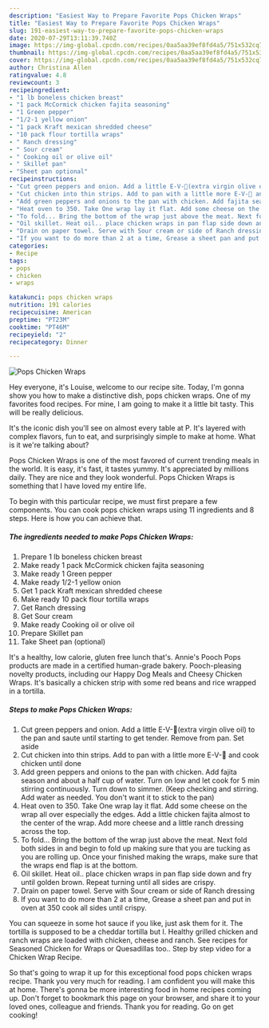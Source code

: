 ```yaml
---
description: "Easiest Way to Prepare Favorite Pops Chicken Wraps"
title: "Easiest Way to Prepare Favorite Pops Chicken Wraps"
slug: 191-easiest-way-to-prepare-favorite-pops-chicken-wraps
date: 2020-07-29T13:11:39.740Z
image: https://img-global.cpcdn.com/recipes/0aa5aa39ef8fd4a5/751x532cq70/pops-chicken-wraps-recipe-main-photo.jpg
thumbnail: https://img-global.cpcdn.com/recipes/0aa5aa39ef8fd4a5/751x532cq70/pops-chicken-wraps-recipe-main-photo.jpg
cover: https://img-global.cpcdn.com/recipes/0aa5aa39ef8fd4a5/751x532cq70/pops-chicken-wraps-recipe-main-photo.jpg
author: Christina Allen
ratingvalue: 4.8
reviewcount: 3
recipeingredient:
- "1 lb boneless chicken breast"
- "1 pack McCormick chicken fajita seasoning"
- "1 Green pepper"
- "1/2-1 yellow onion"
- "1 pack Kraft mexican shredded cheese"
- "10 pack flour tortilla wraps"
- " Ranch dressing"
- " Sour cream"
- " Cooking oil or olive oil"
- " Skillet pan"
- "Sheet pan optional"
recipeinstructions:
- "Cut green peppers and onion. Add a little E-V-👀(extra virgin olive oil) to the pan and saute until starting to get tender. Remove from pan. Set aside"
- "Cut chicken into thin strips. Add to pan with a little more E-V-👀 and cook chicken until done"
- "Add green peppers and onions to the pan with chicken. Add fajita season and about a half cup of water. Turn on low and let cook for 5 min stirring continuously. Turn down to simmer. (Keep checking and stirring. Add water as needed. You don&#39;t want it to stick to the pan)"
- "Heat oven to 350. Take One wrap lay it flat. Add some cheese on the wrap all over especially the edges. Add a little chicken fajita almost to the center of the wrap. Add more cheese and a little ranch dressing across the top."
- "To fold... Bring the bottom of the wrap just above the meat. Next fold both sides in and begin to fold up making sure that you are tucking as you are rolling up. Once your finished making the wraps, make sure that the wraps end flap is at the bottom."
- "Oil skillet. Heat oil.. place chicken wraps in pan flap side down and fry until golden brown. Repeat turning until all sides are crispy."
- "Drain on paper towel. Serve with Sour cream or side of Ranch dressing"
- "If you want to do more than 2 at a time, Grease a sheet pan and put in oven at 350 cook all sides until crispy."
categories:
- Recipe
tags:
- pops
- chicken
- wraps

katakunci: pops chicken wraps 
nutrition: 191 calories
recipecuisine: American
preptime: "PT23M"
cooktime: "PT46M"
recipeyield: "2"
recipecategory: Dinner

---
```



![Pops Chicken Wraps](https://img-global.cpcdn.com/recipes/0aa5aa39ef8fd4a5/751x532cq70/pops-chicken-wraps-recipe-main-photo.jpg)

Hey everyone, it's Louise, welcome to our recipe site. Today, I'm gonna show you how to make a distinctive dish, pops chicken wraps. One of my favorites food recipes. For mine, I am going to make it a little bit tasty. This will be really delicious.

It&#39;s the iconic dish you&#39;ll see on almost every table at P. It&#39;s layered with complex flavors, fun to eat, and surprisingly simple to make at home. What is it we&#39;re talking about?

Pops Chicken Wraps is one of the most favored of current trending meals in the world. It is easy, it's fast, it tastes yummy. It's appreciated by millions daily. They are nice and they look wonderful. Pops Chicken Wraps is something that I have loved my entire life.


To begin with this particular recipe, we must first prepare a few components. You can cook pops chicken wraps using 11 ingredients and 8 steps. Here is how you can achieve that.

<!--inarticleads1-->

##### The ingredients needed to make Pops Chicken Wraps:

1. Prepare 1 lb boneless chicken breast
1. Make ready 1 pack McCormick chicken fajita seasoning
1. Make ready 1 Green pepper
1. Make ready 1/2-1 yellow onion
1. Get 1 pack Kraft mexican shredded cheese
1. Make ready 10 pack flour tortilla wraps
1. Get  Ranch dressing
1. Get  Sour cream
1. Make ready  Cooking oil or olive oil
1. Prepare  Skillet pan
1. Take Sheet pan (optional)


It&#39;s a healthy, low calorie, gluten free lunch that&#39;s. Annie&#39;s Pooch Pops products are made in a certified human-grade bakery. Pooch-pleasing novelty products, including our Happy Dog Meals and Cheesy Chicken Wraps. It&#39;s basically a chicken strip with some red beans and rice wrapped in a tortilla. 

<!--inarticleads2-->

##### Steps to make Pops Chicken Wraps:

1. Cut green peppers and onion. Add a little E-V-👀(extra virgin olive oil) to the pan and saute until starting to get tender. Remove from pan. Set aside
1. Cut chicken into thin strips. Add to pan with a little more E-V-👀 and cook chicken until done
1. Add green peppers and onions to the pan with chicken. Add fajita season and about a half cup of water. Turn on low and let cook for 5 min stirring continuously. Turn down to simmer. (Keep checking and stirring. Add water as needed. You don&#39;t want it to stick to the pan)
1. Heat oven to 350. Take One wrap lay it flat. Add some cheese on the wrap all over especially the edges. Add a little chicken fajita almost to the center of the wrap. Add more cheese and a little ranch dressing across the top.
1. To fold... Bring the bottom of the wrap just above the meat. Next fold both sides in and begin to fold up making sure that you are tucking as you are rolling up. Once your finished making the wraps, make sure that the wraps end flap is at the bottom.
1. Oil skillet. Heat oil.. place chicken wraps in pan flap side down and fry until golden brown. Repeat turning until all sides are crispy.
1. Drain on paper towel. Serve with Sour cream or side of Ranch dressing
1. If you want to do more than 2 at a time, Grease a sheet pan and put in oven at 350 cook all sides until crispy.


You can squeeze in some hot sauce if you like, just ask them for it. The tortilla is supposed to be a cheddar tortilla but I. Healthy grilled chicken and ranch wraps are loaded with chicken, cheese and ranch. See recipes for Seasoned Chicken for Wraps or Quesadillas too.. Step by step video for a Chicken Wrap Recipe. 

So that's going to wrap it up for this exceptional food pops chicken wraps recipe. Thank you very much for reading. I am confident you will make this at home. There's gonna be more interesting food in home recipes coming up. Don't forget to bookmark this page on your browser, and share it to your loved ones, colleague and friends. Thank you for reading. Go on get cooking!
